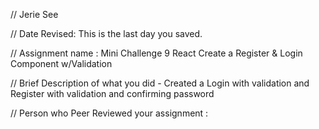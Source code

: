 // Jerie See

 // Date Revised: This is the last day you saved. 

 // Assignment name : Mini Challenge 9 React Create a Register & Login Component w/Validation

 // Brief Description of what you did - Created a Login with validation and Register with validation and confirming password

// Person who Peer Reviewed your assignment : 
